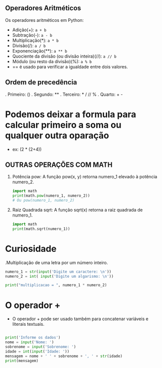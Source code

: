 ## Operadores Aritméticos
Os operadores aritméticos em Python:

- Adição(+): `a + b`
- Subtração(-): `a - b`
- Multiplicação(*): `a * b`
- Divisão(/): `a / b`
- Exponenciação(**): `a ** b`
- Quociente da divisão (ou divisão inteira)(//): `a // b`
- Módulo (ou resto da divisão)(%): `a % b`
- == é usado para verificar a igualdade entre dois valores.

## Ordem de precedência
. Primeiro: ()
. Segundo: **
. Terceiro: * / // %
. Quarto: + - 
 
# Podemos deixar a formula para calcular primeiro a soma ou qualquer outra oparação
- ex: (2 * (2+4)) 

## OUTRAS OPERAÇÕES COM MATH
1. Potência pow: A função pow(x, y) retorna numero_1 elevado à potência numero_2.
    ```python
    import math
    print(math.pow(numero_1, numero_2))
    # Ou pow(numero_1, numero_2)
    ```

2. Raiz Quadrada sqrt: A função sqrt(x) retorna a raiz quadrada de numero_1.
    ```python
    import math
    print(math.sqrt(numero_1))
    ```


# Curiosidade 
.Multiplicação de uma letra por um número inteiro.
```python 
numero_1 = str(input('Digite um caractere: \n'))
numero_2 = int( input('Digite um algarismo: \n'))

print("multiplicacao = ", numero_1 * numero_2)
```


# O operador +
- O operador + pode ser usado também para concatenar variáveis e literais textuais. 

``` python

print('Informe os dados')
nome = input('Nome: ')
sobrenome = input('Sobrenome: ')
idade = int(input('Idade: '))
mensagem = nome + ' ' + sobrenome + ', ' + str(idade)
print(mensagem)

```